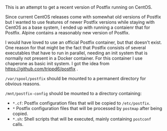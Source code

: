 This is an attempt to get a recent version of Postfix running on CentOS.

Since current CentOS releases come with somewhat old versions of Postfix but I wanted to use features of newer Postfix versions while staying with CentOS as a base system, I ended up with running a contaienr that for Postfix. Alpine contains a reasonably new version of Postfix.

I would have loved to use an official Postfix container, but that doesn't exist. One reason for that might be the fact that Postfix consists of several executables that have to run in parallel, needing an init system that is normally not present in a Docker container. For this container I use chaperone as basic init system. I got the idea from https://github.com/trippd6/postfix .

`/var/spool/postfix` should be mounted to a permanent directory for obvious reasons.

`/mnt/postfix-config` should be mounted to a directory containing:

* `*.cf`: Postfix configuration files that will be copied to `/etc/postfix`.
* `*` Postfix configuration files that will be processed by `postmap` after being copied.
* `*.sh`: Shell scripts that will be executed, mainly containing `postconf` calls.

